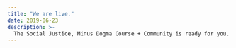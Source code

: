 ```yaml
---
title: "We are live."
date: 2019-06-23
description: >-
  The Social Justice, Minus Dogma Course + Community is ready for you.
---
```

